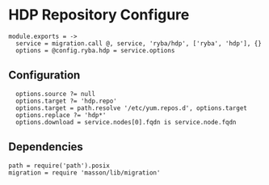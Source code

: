 
# HDP Repository Configure

    module.exports = ->
      service = migration.call @, service, 'ryba/hdp', ['ryba', 'hdp'], {}
      options = @config.ryba.hdp = service.options
      
## Configuration

      options.source ?= null
      options.target ?= 'hdp.repo'
      options.target = path.resolve '/etc/yum.repos.d', options.target
      options.replace ?= 'hdp*'
      options.download = service.nodes[0].fqdn is service.node.fqdn

## Dependencies

    path = require('path').posix
    migration = require 'masson/lib/migration'

